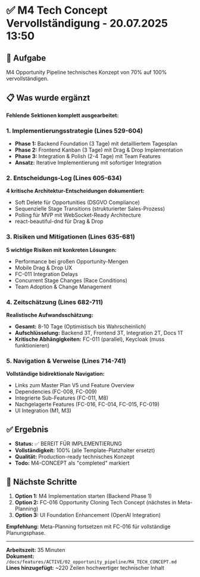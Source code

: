 # ✅ M4 Tech Concept Vervollständigung - 20.07.2025 13:50

## 🎯 Aufgabe
M4 Opportunity Pipeline technisches Konzept von 70% auf 100% vervollständigen.

## 📋 Was wurde ergänzt
**Fehlende Sektionen komplett ausgearbeitet:**

### 1. Implementierungsstrategie (Lines 529-604)
- **Phase 1:** Backend Foundation (3 Tage) mit detailliertem Tagesplan
- **Phase 2:** Frontend Kanban (3 Tage) mit Drag & Drop Implementation  
- **Phase 3:** Integration & Polish (2-4 Tage) mit Team Features
- **Ansatz:** Iterative Implementierung mit sofortiger Integration

### 2. Entscheidungs-Log (Lines 605-634)
**4 kritische Architektur-Entscheidungen dokumentiert:**
- Soft Delete für Opportunities (DSGVO Compliance)
- Sequenzielle Stage Transitions (strukturierter Sales-Prozess)
- Polling für MVP mit WebSocket-Ready Architecture
- react-beautiful-dnd für Drag & Drop

### 3. Risiken und Mitigationen (Lines 635-681)
**5 wichtige Risiken mit konkreten Lösungen:**
- Performance bei großen Opportunity-Mengen
- Mobile Drag & Drop UX
- FC-011 Integration Delays
- Concurrent Stage Changes (Race Conditions)
- Team Adoption & Change Management

### 4. Zeitschätzung (Lines 682-711)
**Realistische Aufwandsschätzung:**
- **Gesamt:** 8-10 Tage (Optimistisch bis Wahrscheinlich)
- **Aufschlüsselung:** Backend 3T, Frontend 3T, Integration 2T, Docs 1T
- **Kritische Abhängigkeiten:** FC-011 (parallel), Keycloak (muss funktionieren)

### 5. Navigation & Verweise (Lines 714-741)
**Vollständige bidirektionale Navigation:**
- Links zum Master Plan V5 und Feature Overview
- Dependencies (FC-008, FC-009)
- Integrierte Sub-Features (FC-011, M8)
- Nachgelagerte Features (FC-016, FC-014, FC-015, FC-019)
- UI Integration (M1, M3)

## ✅ Ergebnis
- **Status:** ✅ BEREIT FÜR IMPLEMENTIERUNG
- **Vollständigkeit:** 100% (alle Template-Platzhalter ersetzt)
- **Qualität:** Production-ready technisches Konzept
- **Todo:** M4-CONCEPT als "completed" markiert

## 🚀 Nächste Schritte
1. **Option 1:** M4 Implementation starten (Backend Phase 1)
2. **Option 2:** FC-016 Opportunity Cloning Tech Concept (nächstes in Meta-Planning)
3. **Option 3:** UI Foundation Enhancement (OpenAI Integration)

**Empfehlung:** Meta-Planning fortsetzen mit FC-016 für vollständige Planungsphase.

---
**Arbeitszeit:** 35 Minuten  
**Dokument:** `/docs/features/ACTIVE/02_opportunity_pipeline/M4_TECH_CONCEPT.md`  
**Lines hinzugefügt:** ~220 Zeilen hochwertiger technischer Inhalt
